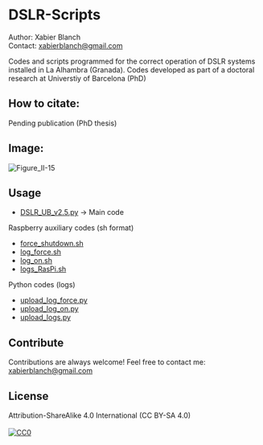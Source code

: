 # DSLR-Scripts
Author: Xabier Blanch<br/>
Contact: xabierblanch@gmail.com<br/>

Codes and scripts programmed for the correct operation of DSLR systems installed in La Alhambra (Granada).
Codes developed as part of a doctoral research at Universtiy of Barcelona (PhD)

How to citate:
-----
Pending publication (PhD thesis)

Image:
-----
![Figure_II-15](https://user-images.githubusercontent.com/37353398/151872463-6af74ad3-00e4-4dbf-b5d8-ce6b7dbb89aa.jpg)

Usage
-----

* [DSLR_UB_v2.5.py](DSLR_UB_v2.5.py) -> Main code

Raspberry auxiliary codes (sh format)

* [force_shutdown.sh](force_shutdown.sh) 
* [log_force.sh](log_force.sh) 
* [log_on.sh](log_on.sh) 
* [logs_RasPi.sh](logs_RasPi.sh) 

Python codes (logs)

* [upload_log_force.py](upload_log_force.py) 
* [upload_log_on.py](upload_log_on.py) 
* [upload_logs.py](upload_logs.py)

Contribute
-----
Contributions are always welcome!
Feel free to contact me: xabierblanch@gmail.com

License
-----
Attribution-ShareAlike 4.0 International (CC BY-SA 4.0)<br/><br/>
[![CC0](https://licensebuttons.net/i/cc-gift-guide/by-sa.png)](https://creativecommons.org/licenses/by-sa/4.0/)
